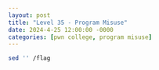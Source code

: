 ```yaml
---
layout: post
title: "Level 35 - Program Misuse"
date: 2024-4-25 12:00:00 -0000
categories: [pwn college, program misuse]
---
```


```bash
sed '' /flag
```